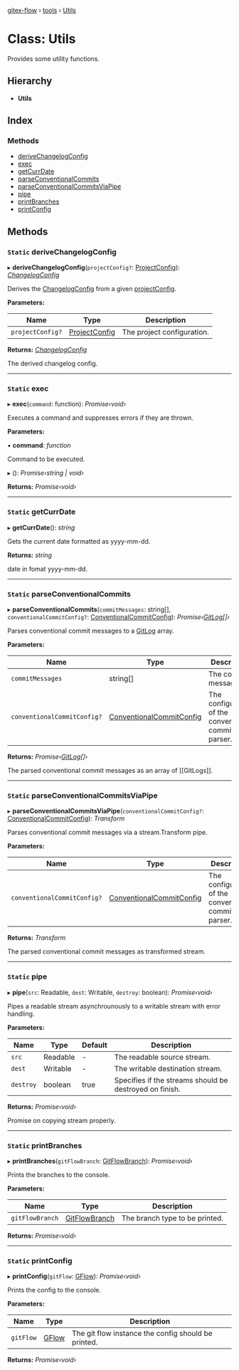 [gitex-flow](../README.md) › [tools](../modules/tools.md) › [Utils](tools.utils.md)

# Class: Utils

Provides some utility functions.

## Hierarchy

* **Utils**

## Index

### Methods

* [deriveChangelogConfig](tools.utils.md#static-derivechangelogconfig)
* [exec](tools.utils.md#static-exec)
* [getCurrDate](tools.utils.md#static-getcurrdate)
* [parseConventionalCommits](tools.utils.md#static-parseconventionalcommits)
* [parseConventionalCommitsViaPipe](tools.utils.md#static-parseconventionalcommitsviapipe)
* [pipe](tools.utils.md#static-pipe)
* [printBranches](tools.utils.md#static-printbranches)
* [printConfig](tools.utils.md#static-printconfig)

## Methods

### `Static` deriveChangelogConfig

▸ **deriveChangelogConfig**(`projectConfig?`: [ProjectConfig](../interfaces/configs.projectconfig.md)): *[ChangelogConfig](../interfaces/configs.changelogconfig.md)*

Derives the [ChangelogConfig](../interfaces/configs.changelogconfig.md) from a given [projectConfig](../interfaces/configs.gflowconfig.md#optional-projectconfig).

**Parameters:**

Name | Type | Description |
------ | ------ | ------ |
`projectConfig?` | [ProjectConfig](../interfaces/configs.projectconfig.md) | The project configuration.  |

**Returns:** *[ChangelogConfig](../interfaces/configs.changelogconfig.md)*

The derived changelog config.

___

### `Static` exec

▸ **exec**(`command`: function): *Promise‹void›*

Executes a command and suppresses errors if they are thrown.

**Parameters:**

▪ **command**: *function*

Command to be executed.

▸ (): *Promise‹string | void›*

**Returns:** *Promise‹void›*

___

### `Static` getCurrDate

▸ **getCurrDate**(): *string*

Gets the current date formatted as yyyy-mm-dd.

**Returns:** *string*

date in fomat yyyy-mm-dd.

___

### `Static` parseConventionalCommits

▸ **parseConventionalCommits**(`commitMessages`: string[], `conventionalCommitConfig?`: [ConventionalCommitConfig](../modules/configs.md#conventionalcommitconfig)): *Promise‹[GitLog](../interfaces/git.gitlog.md)[]›*

Parses conventional commit messages to a [GitLog](../interfaces/git.gitlog.md) array.

**Parameters:**

Name | Type | Description |
------ | ------ | ------ |
`commitMessages` | string[] | The commit messages. |
`conventionalCommitConfig?` | [ConventionalCommitConfig](../modules/configs.md#conventionalcommitconfig) | The configuration of the conventional commit parser. |

**Returns:** *Promise‹[GitLog](../interfaces/git.gitlog.md)[]›*

The parsed conventional commit messages as an array of [[GitLogs]].

___

### `Static` parseConventionalCommitsViaPipe

▸ **parseConventionalCommitsViaPipe**(`conventionalCommitConfig?`: [ConventionalCommitConfig](../modules/configs.md#conventionalcommitconfig)): *Transform*

Parses conventional commit messages via a stream.Transform pipe.

**Parameters:**

Name | Type | Description |
------ | ------ | ------ |
`conventionalCommitConfig?` | [ConventionalCommitConfig](../modules/configs.md#conventionalcommitconfig) | The configuration of the conventional commit parser. |

**Returns:** *Transform*

The parsed conventional commit messages as transformed stream.

___

### `Static` pipe

▸ **pipe**(`src`: Readable, `dest`: Writable, `destroy`: boolean): *Promise‹void›*

Pipes a readable stream asynchrounously to a writable stream with error handling.

**Parameters:**

Name | Type | Default | Description |
------ | ------ | ------ | ------ |
`src` | Readable | - | The readable source stream. |
`dest` | Writable | - | The writable destination stream. |
`destroy` | boolean | true | Specifies if the streams should be destroyed on finish.  |

**Returns:** *Promise‹void›*

Promise on copying stream properly.

___

### `Static` printBranches

▸ **printBranches**(`gitFlowBranch`: [GitFlowBranch](../interfaces/api.gitflowbranch.md)): *Promise‹void›*

Prints the branches to the console.

**Parameters:**

Name | Type | Description |
------ | ------ | ------ |
`gitFlowBranch` | [GitFlowBranch](../interfaces/api.gitflowbranch.md) | The branch type to be printed.  |

**Returns:** *Promise‹void›*

___

### `Static` printConfig

▸ **printConfig**(`gitFlow`: [GFlow](gflow.gflow-1.md)): *Promise‹void›*

Prints the config to the console.

**Parameters:**

Name | Type | Description |
------ | ------ | ------ |
`gitFlow` | [GFlow](gflow.gflow-1.md) | The git flow instance the config should be printed.  |

**Returns:** *Promise‹void›*
